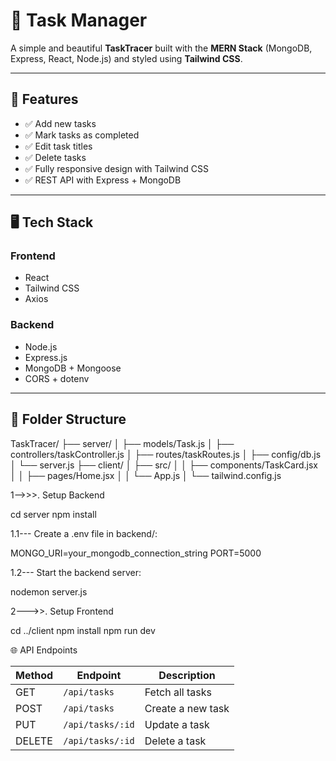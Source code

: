 # 📝 Task Manager

A simple and beautiful **TaskTracer** built with the **MERN Stack** (MongoDB, Express, React, Node.js) and styled using **Tailwind CSS**.

---

## 🚀 Features

- ✅ Add new tasks
- ✅ Mark tasks as completed
- ✅ Edit task titles
- ✅ Delete tasks
- ✅ Fully responsive design with Tailwind CSS
- ✅ REST API with Express + MongoDB

---

## 🖥️ Tech Stack

### Frontend
- React
- Tailwind CSS
- Axios

### Backend
- Node.js
- Express.js
- MongoDB + Mongoose
- CORS + dotenv

---

## 📂 Folder Structure

TaskTracer/
├── server/
│ ├── models/Task.js
│ ├── controllers/taskController.js
│ ├── routes/taskRoutes.js
│ ├── config/db.js
│ └── server.js
├── client/
│ ├── src/
│ │ ├── components/TaskCard.jsx
│ │ ├── pages/Home.jsx
│ │ └── App.js
│ └── tailwind.config.js

1-->>>. Setup Backend

cd server
npm install

1.1--- Create a .env file in backend/:

MONGO_URI=your_mongodb_connection_string
PORT=5000


1.2--- Start the backend server:

nodemon server.js

2--->>. Setup Frontend

cd ../client
npm install
npm run dev


🌐 API Endpoints

| Method | Endpoint         | Description       |
| ------ | ---------------- | ----------------- |
| GET    | `/api/tasks`     | Fetch all tasks   |
| POST   | `/api/tasks`     | Create a new task |
| PUT    | `/api/tasks/:id` | Update a task     |
| DELETE | `/api/tasks/:id` | Delete a task     |

